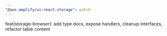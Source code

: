 ```yaml
---
"@aws-amplify/ui-react-storage": patch
---
```


feat(storage-browser): add type docs, expose handlers, cleanup interfaces, refactor table content
